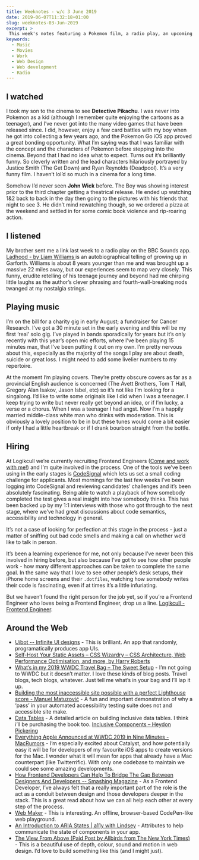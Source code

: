 ```yaml
---
title: Weeknotes - w/c 3 June 2019
date: 2019-06-07T11:32:18+01:00
slug: weeknotes-03-Jun-2019
excerpt: >
 This week's notes featuring a Pokemon film, a radio play, an upcoming gig and a bunch of web dev links. 
keywords:
  - Music
  - Movies
  - Work
  - Web Design
  - Web development
  - Radio
---
```


## I watched
I took my son to the cinema to see **Detective Pikachu**. I was never into Pokemon as a kid (although I remember quite enjoying the cartoons as a teenager), and I’ve never got into the many video games that have been released since. I did, however, enjoy a few card battles with my boy when he got into collecting a few years ago, and the Pokemon Go iOS app proved a great bonding opportunity. What I’m saying was that I was familiar with the concept and the characters of Pokemon before stepping into the cinema. Beyond that I had no idea what to expect. Turns out it’s brilliantly funny. So cleverly written and the lead characters hilariously portrayed by Justice Smith (The Get Down) and Ryan Reynolds (Deadpool). It’s a very funny film. I haven’t lol’d so much in a cinema for a long time. 

Somehow I’d never seen **John Wick** before. The Boy was showing interest prior to the third chapter getting a theatrical release. He ended up watching 1&2 back to back in the day then going to the pictures with his friends that night to see 3. He didn’t mind rewatching though, so we ordered a pizza at the weekend and settled in for some comic book violence and rip-roaring action. 

## I listened
My brother sent me a link last week to a radio play on the BBC Sounds app. [Ladhood - by Liam Williams ](https://www.bbc.co.uk/programmes/b098sdt6) is an autobiographical telling of growing up in Garforth. Williams is about 8 years younger than me and was brought up a massive 22 miles away, but our experiences seem to map very closely. This funny, erudite retelling of his teenage journey and beyond had me chirping little laughs as the author’s clever phrasing and fourth-wall-breaking nods twanged at my nostalgia strings.

## Playing music
I’m on the bill for a charity gig in early August; a fundraiser for Cancer Research. I’ve got a 30 minute set in the early evening and this will be my first ‘real’ solo gig. I’ve played in bands sporadically for years but it’s only recently with this year’s open mic efforts,  where I’ve been playing 15 minutes max, that I’ve been putting it out on my own. I’m pretty nervous about this, especially as the majority of the songs I play are about death, suicide or great loss. I might need to add some livelier numbers to my repertoire. 

At the moment I’m playing covers. They’re pretty obscure covers as far as a provincial English audience is concerned (The Avett Brothers, Tom T Hall, Gregory Alan Isakov, Jason Isbel, etc) so it’s not like I’m looking for a singalong. I’d like to write some originals like I did when I was a teenager. I keep trying to write but never really get beyond an idea, or if I’m lucky, a verse or a chorus. When I was a teenager I had angst. Now I’m a happily married middle-class white man who drinks with moderation. This is obviously a lovely position to be in but these tunes would come a bit easier if only I had a little heartbreak or if I drank bourbon straight from the bottle. 

## Hiring
At Logikcull we’re currently recruiting Frontend Engineers ([Come and work with me!](https://www.logikcull.com/careers#jumpToPositions)) and I’m quite involved in the process. One of the tools we’ve been using in the early stages is [CodeSignal](https://codesignal.com) which lets us set a small coding challenge for applicants. Most mornings for the last few weeks I’ve been logging into CodeSignal and reviewing candidates’ challenges and it’s been absolutely fascinating. Being able to watch a playback of how somebody completed the test gives a real insight into how somebody thinks. This has been backed up by my 1:1 interviews with those who got through to the next stage, where we’ve had great discussions about code semantics, accessibility and technology in general. 

It’s not a case of looking for perfection at this stage in the process - just a matter of sniffing out bad code smells and making a call on whether we’d like to talk in person.

It’s been a learning experience for me, not only because I’ve never been this involved in hiring before, but also because I’ve got to see how other people work - how many different approaches can be taken to complete the same goal. In the same way that I love to see other people’s desk setups, their iPhone home screens and their `.dotfiles`, watching how somebody writes their code is fascinating, even if at times it’s a little infuriating.

But we haven’t found the right person for the job yet, so if you’re a Frontend Engineer who loves being a Frontend Engineer, drop us a line. [Logikcull - Frontend Engineer](https://jobs.lever.co/logikcull/ebf4ea7a-cfa7-4432-881d-194f1d24e583).

## Around the Web
* [Uibot -- Infinite UI designs](https://www.uibot.app/) - This is brilliant. An app that randomly, programatically produces app UIs. 
* [Self-Host Your Static Assets – CSS Wizardry – CSS Architecture, Web Performance Optimisation, and more, by Harry Roberts](https://csswizardry.com/2019/05/self-host-your-static-assets/)
* [What’s in my 2019 WWDC Travel Bag – The Sweet Setup](https://thesweetsetup.com/whats-in-my-2019-wwdc-travel-bag/) - I’m not going to WWDC but it doesn’t matter. I love these kinds of blog posts. Travel blogs, tech blogs, whatever. Just tell me what’s in your bag and I’ll lap it up.
* [Building the most inaccessible site possible with a perfect Lighthouse score - Manuel Matuzović](https://www.matuzo.at/blog/building-the-most-inaccessible-site-possible-with-a-perfect-lighthouse-score/) - A fun and important demonstration of why a ‘pass’  in your automated accessibility testing suite does not and accessible site make.  
* [Data Tables](http://inclusive-components.design/data-tables/) - A detailed article on building inclusive data tables. I think i’ll be purchasing the book too. [Inclusive Components – Heydon Pickering](http://book.inclusive-components.design)
* [Everything Apple Announced at WWDC 2019 in Nine Minutes - MacRumors](https://www.macrumors.com/2019/06/03/everything-apple-announced-at-wwdc/) - I’m especially excited about Catalyst, and how potentially easy it will be for developers of my favourite iOS apps to create versions for the Mac. I wonder what it will mean for apps that already have a Mac counterpart (like Twitterrific). With only one codebase to maintain we could see some amazing developments.
* [How Frontend Developers Can Help To Bridge The Gap Between Designers And Developers -- Smashing Magazine](https://www.smashingmagazine.com/2019/05/frontend-developers-designers/) - As a Frontend Developer, I’ve always felt that a really important part of the role is the act as a conduit between design and those developers deeper in the stack. This is a great read about how we can all help each other at every step of the process.
* [Web Maker](https://webmaker.app/) - This is interesting. An offline, browser-based CodePen-like web playground.
* [An Introduction to ARIA States | a11y with Lindsey](https://www.a11ywithlindsey.com/blog/introduction-aria-states/) - Attributes to help communicate the state of components in your app.
* [The View From Above (Paid Post by Allbirds from The New York Times)](https://www.nytimes.com/paidpost/allbirds/the-view-from-above.html) - This is a beautiful use of depth, colour, sound and motion in web design. I’d love to build something like this (and I might just).